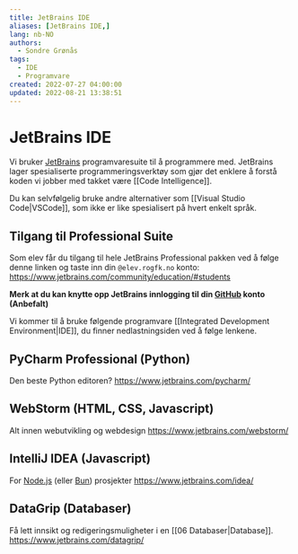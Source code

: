 ```yaml
---
title: JetBrains IDE
aliases: [JetBrains IDE,]
lang: nb-NO
authors:
  - Sondre Grønås
tags:
  - IDE
  - Programvare
created: 2022-07-27 04:00:00
updated: 2022-08-21 13:38:51
---
```

# JetBrains IDE
Vi bruker [JetBrains](https://www.jetbrains.com) programvaresuite til å programmere med. JetBrains lager spesialiserte programmeringsverktøy som gjør det enklere å forstå koden vi jobber med takket være [[Code Intelligence]].

Du kan selvfølgelig bruke andre alternativer som [[Visual Studio Code|VSCode]], som ikke er like spesialisert på hvert enkelt språk.

## Tilgang til Professional Suite
Som elev får du tilgang til hele JetBrains Professional pakken ved å følge denne linken og taste inn din `@elev.rogfk.no` konto: https://www.jetbrains.com/community/education/#students

**Merk at du kan knytte opp JetBrains innlogging til din [GitHub](https://github.com/) konto (Anbefalt)**

Vi kommer til å bruke følgende programvare [[Integrated Development Environment|IDE]], du finner nedlastningsiden ved å følge lenkene.

## PyCharm Professional (Python)
Den beste Python editoren?
https://www.jetbrains.com/pycharm/

## WebStorm (HTML, CSS, Javascript)
Alt innen webutvikling og webdesign
https://www.jetbrains.com/webstorm/

## IntelliJ IDEA (Javascript)
For [Node.js](https://nodejs.org/en/) (eller [Bun](https://bun.sh/)) prosjekter
https://www.jetbrains.com/idea/

## DataGrip (Databaser)
Få lett innsikt og redigeringsmuligheter i en [[06 Databaser|Database]].
https://www.jetbrains.com/datagrip/


